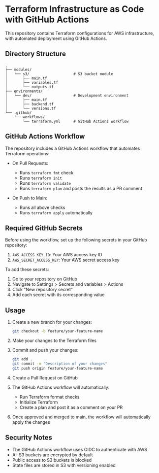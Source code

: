 # Terraform Infrastructure as Code with GitHub Actions

This repository contains Terraform configurations for AWS infrastructure, with automated deployment using GitHub Actions.

## Directory Structure

```
.
├── modules/
│   └── s3/                    # S3 bucket module
│       ├── main.tf
│       ├── variables.tf
│       └── outputs.tf
├── environments/
│   └── dev/                   # Development environment
│       ├── main.tf
│       ├── backend.tf
│       └── versions.tf
└── .github/
    └── workflows/
        └── terraform.yml      # GitHub Actions workflow
```

## GitHub Actions Workflow

The repository includes a GitHub Actions workflow that automates Terraform operations:

- On Pull Requests:
  - Runs `terraform fmt` check
  - Runs `terraform init`
  - Runs `terraform validate`
  - Runs `terraform plan` and posts the results as a PR comment

- On Push to Main:
  - Runs all above checks
  - Runs `terraform apply` automatically

## Required GitHub Secrets

Before using the workflow, set up the following secrets in your GitHub repository:

1. `AWS_ACCESS_KEY_ID`: Your AWS access key ID
2. `AWS_SECRET_ACCESS_KEY`: Your AWS secret access key

To add these secrets:
1. Go to your repository on GitHub
2. Navigate to Settings > Secrets and variables > Actions
3. Click "New repository secret"
4. Add each secret with its corresponding value

## Usage

1. Create a new branch for your changes:
   ```bash
   git checkout -b feature/your-feature-name
   ```

2. Make your changes to the Terraform files

3. Commit and push your changes:
   ```bash
   git add .
   git commit -m "Description of your changes"
   git push origin feature/your-feature-name
   ```

4. Create a Pull Request on GitHub

5. The GitHub Actions workflow will automatically:
   - Run Terraform format checks
   - Initialize Terraform
   - Create a plan and post it as a comment on your PR

6. Once approved and merged to main, the workflow will automatically apply the changes

## Security Notes

- The GitHub Actions workflow uses OIDC to authenticate with AWS
- All S3 buckets are encrypted by default
- Public access to S3 buckets is blocked
- State files are stored in S3 with versioning enabled 